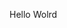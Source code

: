 Hello Wolrd


































































































































































































































































































































































































































































































































































































































































































































































































































































































































































































































































































































































































































































































































































































































































































































































































































































































































































































































































































































































































































































































































































































































































































































































































































































































































































































































































































































































































































































































































































































































































































































































































































































































































































































































































































































































































































































































































































































































































































































































































































































































































































































































































































































































































































































































































































































































































































































































































































































































































































































































































































































































































































































































































































































































































































































































































































































































































































































































